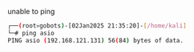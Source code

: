 unable to ping
```bash
┌──(root💀gobots)-[02Jan2025 21:35:20]-[/home/kali]
└─# ping asio 
PING asio (192.168.121.131) 56(84) bytes of data.
```